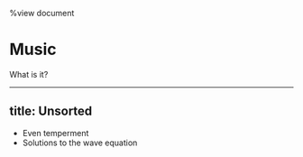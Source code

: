 %view document

# Music
What is it?

---
title: Unsorted
---
- Even temperment
- Solutions to the wave equation

